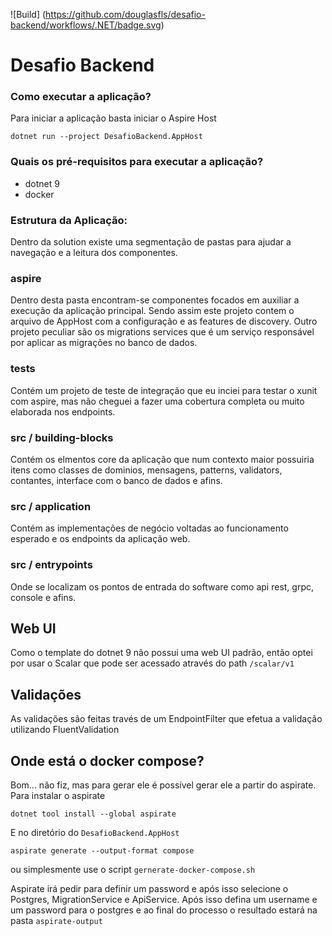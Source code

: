 ![Build]
(https://github.com/douglasfls/desafio-backend/workflows/.NET/badge.svg)

Desafio Backend
=

### Como executar a aplicação?

Para iniciar a aplicação basta iniciar o Aspire Host

``` commandline
dotnet run --project DesafioBackend.AppHost
```

### Quais os pré-requisitos para executar a aplicação?

- dotnet 9
- docker

### Estrutura da Aplicação:

Dentro da solution existe uma segmentação de pastas para ajudar a navegação e a leitura dos componentes.

### aspire
Dentro desta pasta encontram-se componentes focados em auxiliar a execução da aplicação principal. Sendo assim este projeto contem o arquivo de AppHost com a configuração e as features de discovery.
Outro projeto peculiar são os migrations services que é um serviço responsável por aplicar as migrações no banco de dados. 

### tests
Contém um projeto de teste de integração que eu inciei para testar o xunit com aspire, mas não cheguei a fazer uma cobertura completa ou muito elaborada nos endpoints.

### src / building-blocks
Contém os elmentos core da aplicação que num contexto maior possuiria itens como classes de dominios, mensagens, patterns, validators, contantes, interface com o banco de dados e afins.

### src / application
Contém as implementações de negócio voltadas ao funcionamento esperado e os endpoints da aplicação web.

### src / entrypoints
Onde se localizam os pontos de entrada do software como api rest, grpc, console e afins.

## Web UI
Como o template do dotnet 9 não possui uma web UI padrão, então optei por usar o Scalar que pode ser acessado através do path `/scalar/v1` 

## Validações
As validações são feitas través de um EndpointFilter que efetua a validação utilizando FluentValidation

## Onde está o docker compose?
Bom... não fiz, mas para gerar ele é possível gerar ele a partir do aspirate.
Para instalar o aspirate
``` commandline
dotnet tool install --global aspirate
```
E no diretório do `DesafioBackend.AppHost`
``` commandline
aspirate generate --output-format compose 
```
ou simplesmente use o script `gernerate-docker-compose.sh`

Aspirate irá pedir para definir um password e após isso selecione o Postgres, MigrationService e ApiService. Após isso defina um username e um password para o postgres e ao final do processo o resultado estará na pasta `aspirate-output`

